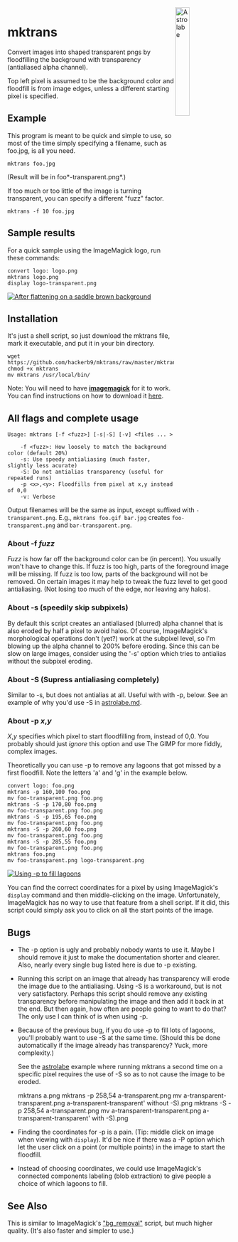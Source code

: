 <img src="README.md.d/a-transparent-transparent (with -S).png" alt="Astrolabe" width="25%" align="right">

# mktrans

Convert images into shaped transparent pngs by floodfilling the
background with transparency (antialiased alpha channel).

Top left pixel is assumed to be the background color and floodfill
is from image edges, unless a different starting pixel is specified.

## Example

This program is meant to be quick and simple to use, so most of the
time simply specifying a filename, such as foo.jpg, is all you need.

    mktrans foo.jpg

(Result will be in foo*-transparent.png*.)

If too much or too little of the image is turning transparent, you can
specify a different "fuzz" factor.

    mktrans -f 10 foo.jpg

## Sample results

For a quick sample using the ImageMagick logo, run these commands:

    convert logo: logo.png
    mktrans logo.png
    display logo-transparent.png

[![After flattening on a saddle brown background](https://i.imgur.com/Exrm0tD.png)](https://i.imgur.com/PReCAca.png)

## Installation

It's just a shell script, so just download the mktrans file, mark it executable, and put it in your bin directory.

    wget https://github.com/hackerb9/mktrans/raw/master/mktrans
    chmod +x mktrans
    mv mktrans /usr/local/bin/

Note: You will need to have [**imagemagick**](https://imagemagick.org/index.php) for it to work. You can find instructions on how to download it [here](https://imagemagick.org/script/download.php).

## All flags and complete usage

    Usage: mktrans [-f <fuzz>] [-s|-S] [-v] <files ... >

        -f <fuzz>: How loosely to match the background color (default 20%)
        -s: Use speedy antialiasing (much faster, slightly less acurate)
        -S: Do not antialias transparency (useful for repeated runs)
        -p <x>,<y>: Floodfills from pixel at x,y instead of 0,0
        -v: Verbose

Output filenames will be the same as input, except suffixed with
`-transparent.png`. E.g., `mktrans foo.gif bar.jpg` creates
`foo-transparent.png` and `bar-transparent.png`.

### About -f _fuzz_

_Fuzz_ is how far off the background color can be (in percent). You
usually won't have to change this. If fuzz is too high, parts of the
foreground image will be missing. If fuzz is too low, parts of the
background will not be removed. On certain images it may help to tweak
the fuzz level to get good antialiasing. (Not losing too much of the
edge, nor leaving any halos).

### About -s (speedily skip subpixels)

By default this script creates an antialiased (blurred) alpha channel
that is also eroded by half a pixel to avoid halos. Of course,
ImageMagick's morphological operations don't (yet?) work at the
subpixel level, so I'm blowing up the alpha channel to 200% before
eroding. Since this can be slow on large images, consider using the
'-s' option which tries to antialias without the subpixel eroding.

### About -S (Supress antialiasing completely)

Similar to -s, but does not antialias at all. Useful with with -p, below.
See an example of why you'd use -S in [astrolabe.md](astrolabe.md).

### About -p _x_,_y_

_X_,_y_ specifies which pixel to start floodfilling from, instead of 0,0.
You probably should just _ignore_ this option and use The GIMP for
more fiddly, complex images.

Theoretically you can use -p to remove any lagoons that got missed by
a first floodfill. Note the letters 'a' and 'g' in the example below.

    convert logo: foo.png
    mktrans -p 160,100 foo.png
    mv foo-transparent.png foo.png
    mktrans -S -p 170,80 foo.png
    mv foo-transparent.png foo.png
    mktrans -S -p 195,65 foo.png
    mv foo-transparent.png foo.png
    mktrans -S -p 260,60 foo.png
    mv foo-transparent.png foo.png
    mktrans -S -p 285,55 foo.png
    mv foo-transparent.png foo.png
    mktrans foo.png
    mv foo-transparent.png logo-transparent.png

[![Using -p to fill lagoons](https://i.imgur.com/Hxl1a1A.png)](https://i.imgur.com/CmbUnHk.png)

You can find the correct coordinates for a pixel by using
ImageMagick's `display` command and then middle-clicking on the image.
Unfortunately, ImageMagick has no way to use that feature from a shell
script. If it did, this script could simply ask you to click on all
the start points of the image.

## Bugs

- The -p option is ugly and probably nobody wants to use it. Maybe I
  should remove it just to make the documentation shorter and clearer.
  Also, nearly every single bug listed here is due to -p existing.

- Running this script on an image that already has transparency will
  erode the image due to the antialiasing. Using -S is a workaround,
  but is not very satisfactory. Perhaps this script should remove any
  existing transparency before manipulating the image and then add it
  back in at the end. But then again, how often are people going to
  want to do that? The only use I can think of is when using -p.

- Because of the previous bug, if you do use -p to fill lots of
  lagoons, you'll probably want to use -S at the same time.
  (Should this be done automatically if the image already has
  transparency? Yuck, more complexity.)

  See the [astrolabe](astrolabe.md) example where running mktrans a
  second time on a specific pixel requires the use of -S so as to
  not cause the image to be eroded.

    mktrans a.png
    mktrans -p 258,54 a-transparent.png
    mv a-transparent-transparent.png a-transparent-transparent' without -S).png
    mktrans -S -p 258,54 a-transparent.png
    mv a-transparent-transparent.png a-transparent-transparent' with -S).png

- Finding the coordinates for -p is a pain. (Tip: middle click on
  image when viewing with `display`). It'd be nice if there was a -P
  option which let the user click on a point (or multiple points) in
  the image to start the floodfill.

- Instead of choosing coordinates, we could use ImageMagick's
  connected components labeling (blob extraction) to give people a
  choice of which lagoons to fill.

## See Also

This is similar to ImageMagick's
["bg_removal"](https://www.imagemagick.org/Usage/scripts/bg_removal)
script, but much higher quality. (It's also faster and simpler to use.)
